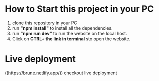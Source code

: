 # How to Start this project in your PC

1. clone this repository in your PC
2. run **"npm install"** to install all the dependencies.
3. run **"npm run dev"** to run the website on the local host.
4. Click on **CTRL+ the link in terminal** sto open the website.

# Live deployment

((https://brune.netlify.app/)) checkout live deployment
